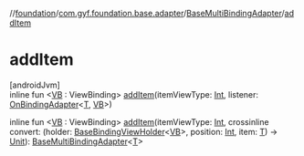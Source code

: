 //[foundation](../../../index.md)/[com.gyf.foundation.base.adapter](../index.md)/[BaseMultiBindingAdapter](index.md)/[addItem](add-item.md)

# addItem

[androidJvm]\
inline fun &lt;[VB](add-item.md) : ViewBinding&gt; [addItem](add-item.md)(itemViewType: [Int](https://kotlinlang.org/api/core/kotlin-stdlib/kotlin/-int/index.html), listener: [OnBindingAdapter](../-on-binding-adapter/index.md)&lt;[T](index.md), [VB](add-item.md)&gt;)

inline fun &lt;[VB](add-item.md) : ViewBinding&gt; [addItem](add-item.md)(itemViewType: [Int](https://kotlinlang.org/api/core/kotlin-stdlib/kotlin/-int/index.html), crossinline convert: (holder: [BaseBindingViewHolder](../../com.gyf.foundation.base.adapter.viewholder/-base-binding-view-holder/index.md)&lt;[VB](add-item.md)&gt;, position: [Int](https://kotlinlang.org/api/core/kotlin-stdlib/kotlin/-int/index.html), item: [T](index.md)) -&gt; [Unit](https://kotlinlang.org/api/core/kotlin-stdlib/kotlin/-unit/index.html)): [BaseMultiBindingAdapter](index.md)&lt;[T](index.md)&gt;